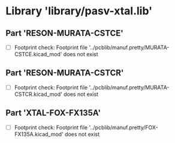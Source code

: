 # Library 'library/pasv-xtal.lib'

## Part 'RESON-MURATA-CSTCE'
- [ ] Footprint check: Footprint file '../pcblib/manuf.pretty/MURATA-CSTCE.kicad_mod' does not exist

## Part 'RESON-MURATA-CSTCR'
- [ ] Footprint check: Footprint file '../pcblib/manuf.pretty/MURATA-CSTCR.kicad_mod' does not exist

## Part 'XTAL-FOX-FX135A'
- [ ] Footprint check: Footprint file '../pcblib/manuf.pretty/FOX-FX135A.kicad_mod' does not exist

